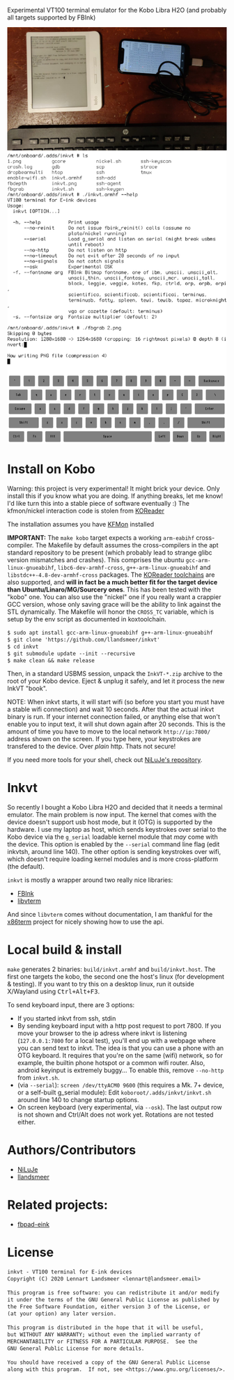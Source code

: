 Experimental VT100 terminal emulator for the Kobo Libra H2O (and probably all targets supported by FBInk)

<img src=it_works.jpeg width=800/>
<img src=it_works2.png width=800/>

# Install on Kobo

Warning: this project is very experimental!
It might brick your device.
Only install this if you know what you are doing.
If anything breaks, let me know!
I'd like turn this into a stable piece of software eventually :)
The kfmon/nickel interaction code is stolen from [KOReader](https://github.com/koreader/koreader)

The installation assumes you have [KFMon](https://github.com/NiLuJe/kfmon) installed

**IMPORTANT:** The `make kobo` target expects a working `arm-eabihf` cross-compiler.
The Makefile by default assumes the cross-compilers in the apt standard repository to be present (which probably lead to strange glibc version mismatches and crashes).
This comprises the ubuntu `gcc-arm-linux-gnueabihf`, `libc6-dev-armhf-cross`, `g++-arm-linux-gnueabihf`  and `libstdc++-4.8-dev-armhf-cross`
packages.
The [KOReader toolchains](https://github.com/koreader/koxtoolchain) are also supported,
and **will in fact be a much better fit for the target device than Ubuntu/Linaro/MG/Sourcery ones**.
This has been tested with the "kobo" one.
You can also use the "nickel" one if you really want a crappier GCC version,
whose only saving grace will be the ability to link against the STL dynamically.
The Makefile will honor the `CROSS_TC` variable, which is setup by the env script as documented in koxtoolchain.

```
$ sudo apt install gcc-arm-linux-gnueabihf g++-arm-linux-gnueabihf
$ git clone 'https://github.com/llandsmeer/inkvt'
$ cd inkvt
$ git submodule update --init --recursive
$ make clean && make release
```

Then, in a standard USBMS session, unpack the `InkVT-*.zip` archive to the root of your Kobo device.
Eject & unplug it safely, and let it process the new InkVT "book".

NOTE:
When inkvt starts, it will start wifi (so before you start you must have a stable wifi connection)
and wait 10 seconds.
After that the actual inkvt binary is run.
If your internet connection failed, or anything else that won't
enable you to input text, it will shut down again after 20 seconds.
This is the amount of time you have to move to the local network
`http://ip:7800/` address shown on the screen.
If you type here, your keystrokes are transfered to the device.
Over *plain* http. Thats not secure!

If you need more tools for your shell, check out [NiLuJe's repository](https://github.com/llandsmeer/inkvt/pull/2#issuecomment-605522605).

# Inkvt

So recently I bought a Kobo Libra H2O and decided that it needs a terminal
emulator. The main problem is now input.
The kernel that comes with the device doesn't support usb host mode,
but it (OTG) is supported by the hardware. I use my laptop as host,
which sends keystrokes over serial to the Kobo device via the `g_serial`
loadable kernel module that *may* come with the device.
This option is enabled by  the `--serial` command line flag (edit inkvtsh, around line 140).
The other option is sending keystrokes over wifi, which doesn't require
loading kernel modules and is more cross-platform (the default).

`inkvt` is mostly a wrapper around two really nice libraries:

  - [FBInk](https://github.com/NiLuJe/FBInk/)
  - [libvterm](http://www.leonerd.org.uk/code/libvterm/)

And since `libvterm` comes without documentation, I am thankful for the
[x86term](https://github.com/pkovac/x86term) project for nicely showing
how to use the api.

# Local build & install

`make` generates 2 binaries: `build/inkvt.armhf` and `build/inkvt.host`.
The first one targets the kobo, the second one the host's linux (for development & testing).
If you want to try this on a desktop linux, run it outside
X/Wayland using <kbd>Ctrl+Alt+F3</kbd>.

To send keyboard input, there are 3 options:
 - If you started inkvt from ssh, stdin
 - By sending keyboard input with a http post request to port 7800.
   If you move your browser to the ip adress where inkvt is listening (`127.0.0.1:7800` for
   a local test), you'll end up with a webpage where you can send text to inkvt.
   The idea is that you can use a phone with an OTG keyboard.
   It requires that you're on the same (wifi) network, so for example, the builtin
   phone hotspot or a common wifi router. Also, android keyinput is extremely buggy...
   To enable this, remove `--no-http` from `inkvt.sh`.
 - (via `--serial`): `screen /dev/ttyACM0 9600` (this requires a Mk. 7+ device, or a self-built g_serial module):
   Edit `koboroot/.adds/inkvt/inkvt.sh` around line 140 to change startup options.
 - On screen keyboard (very experimental, via `--osk`). The last output row is not shown and Ctrl/Alt
   does not work yet. Rotations are not tested either.

# Authors/Contributors

 - [NiLuJe](https://github.com/llandsmeer/inkvt/commits?author=NiLuJe)
 - [llandsmeer](https://github.com/llandsmeer/inkvt/commits?author=llandsmeer)

# Related projects:

 - [fbpad-eink](https://github.com/kisonecat/fbpad-eink)

# License

```
inkvt - VT100 terminal for E-ink devices
Copyright (C) 2020 Lennart Landsmeer <lennart@landsmeer.email>

This program is free software: you can redistribute it and/or modify
it under the terms of the GNU General Public License as published by
the Free Software Foundation, either version 3 of the License, or
(at your option) any later version.

This program is distributed in the hope that it will be useful,
but WITHOUT ANY WARRANTY; without even the implied warranty of
MERCHANTABILITY or FITNESS FOR A PARTICULAR PURPOSE.  See the
GNU General Public License for more details.

You should have received a copy of the GNU General Public License
along with this program.  If not, see <https://www.gnu.org/licenses/>.
```

<!-- kate: indent-mode cstyle; indent-width 4; replace-tabs on; remove-trailing-spaces none; -->
